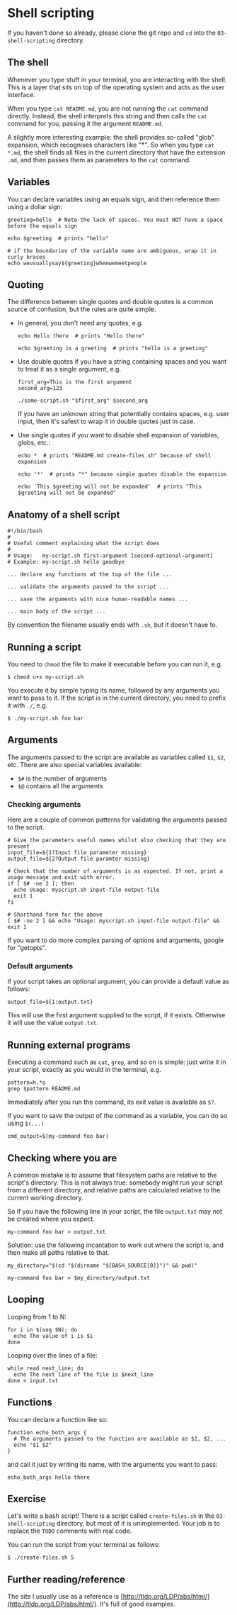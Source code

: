 # Shell scripting

If you haven't done so already, please clone the git repo and `cd` into the `03-shell-scripting` directory.

## The shell

Whenever you type stuff in your terminal, you are interacting with the shell. This is a layer that sits on top of the operating system and acts as the user interface. 

When you type `cat README.md`, you are not running the `cat` command directly. Instead, the shell interprets this string and then calls the `cat` command for you, passing it the argument `README.md`.

A slightly more interesting example: the shell provides so-called "glob" expansion, which recognises characters like "*". So when you type `cat *.md`, the shell finds all files in the current directory that have the extension `.md`, and then passes them as parameters to the `cat` command.

## Variables

You can declare variables using an equals sign, and then reference them using a dollar sign:

```
greeting=hello  # Note the lack of spaces. You must NOT have a space before the equals sign

echo $greeting  # prints "hello"

# if the boundaries of the variable name are ambiguous, wrap it in curly braces 
echo weusuallysay${greeting}whenwemeetpeople  
```

## Quoting

The difference between single quotes and double quotes is a common source of confusion, but the rules are quite simple.

* In general, you don't need any quotes, e.g.

    ```
    echo Hello there  # prints "Hello there"

    echo $greeting is a greeting  # prints "hello is a greeting"
    ```

* Use double quotes if you have a string containing spaces and you want to treat it as a single argument, e.g.

    ```
    first_arg=This is the first argument
    second_arg=123

    ./some-script.sh "$first_arg" $second_arg
    ```

    If you have an unknown string that potentially contains spaces, e.g. user input, then it's safest to wrap it in double quotes just in case.

* Use single quotes if you want to disable shell expansion of variables, globs, etc.:

    ```
    echo *  # prints "README.md create-files.sh" because of shell expansion

    echo '*'  # prints "*" because single quotes disable the expansion

    echo 'This $greeting will not be expanded'  # prints "This $greeting will not be expanded"
    ```

## Anatomy of a shell script

```
#!/bin/bash
#
# Useful comment explaining what the script does
#
# Usage:   my-script.sh first-argument [second-optional-argument]
# Example: my-script.sh hello goodbye

... declare any functions at the top of the file ...

... validate the arguments passed to the script ...

... save the arguments with nice human-readable names ...

... main body of the script ...
```

By convention the filename usually ends with `.sh`, but it doesn't have to.

## Running a script

You need to `chmod` the file to make it executable before you can run it, e.g.

```
$ chmod u+x my-script.sh
```

You execute it by simple typing its name, followed by any arguments you want to pass to it. If the script is in the current directory, you need to prefix it with `./`, e.g.

```
$ ./my-script.sh foo bar
```

## Arguments

The arguments passed to the script are available as variables called `$1`, `$2`, etc. There are also special variables available:

* `$#` is the number of arguments
* `$@` contains all the arguments

### Checking arguments

Here are a couple of common patterns for validating the arguments passed to the script.

```
# Give the parameters useful names whilst also checking that they are present
input_file=${1?Input file parameter missing}
output_file=${2?Output file paramter missing}
```

```
# Check that the number of arguments is as expected. If not, print a usage message and exit with error.
if [ $# -ne 2 ]; then
  echo Usage: myscript.sh input-file output-file
  exit 1
fi
```

```
# Shorthand form for the above
[ $# -ne 2 ] && echo "Usage: myscript.sh input-file output-file" && exit 1
```

If you want to do more complex parsing of options and arguments, google for "getopts".

### Default arguments

If your script takes an optional argument, you can provide a default value as follows:

```
output_file=${1:output.txt}
```

This will use the first argument supplied to the script, if it exists. Otherwise it will use the value `output.txt`.

## Running external programs

Executing a command such as `cat`, `grep`, and so on is simple: just write it in your script, exactly as you would in the terminal, e.g.

```
pattern=h.*o
grep $pattern README.md
```

Immediately after you run the command, its exit value is available as `$?`.

If you want to save the output of the command as a variable, you can do so using `$(...)`

```
cmd_output=$(my-command foo bar)
```

## Checking where you are

A common mistake is to assume that filesystem paths are relative to the script's directory. This is not always true: somebody might run your script from a different directory, and relative paths are calculated relative to the current working directory.

So if you have the following line in your script, the file `output.txt` may not be created where you expect.

```
my-command foo bar > output.txt
```

Solution: use the following incantation to work out where the script is, and then make all paths relative to that.

```
my_directory="$(cd "$(dirname "${BASH_SOURCE[0]}")" && pwd)"

my-command foo bar > $my_directory/output.txt
```

## Looping

Looping from 1 to N:

```
for i in $(seq $N); do
  echo The value of i is $i
done
```

Looping over the lines of a file:

```
while read next_line; do
  echo The next line of the file is $next_line
done < input.txt
```

## Functions

You can declare a function like so:

```
function echo_both_args {
  # The arguments passed to the function are available as $1, $2, ...
  echo "$1 $2"
}
```

and call it just by writing its name, with the arguments you want to pass:

```
echo_both_args hello there
```

## Exercise

Let's write a bash script! There is a script called `create-files.sh` in the `03-shell-scripting` directory, but most of it is unimplemented. Your job is to replace the `TODO` comments with real code.

You can run the script from your terminal as follows:

```
$ ./create-files.sh 5 
```

## Further reading/reference

The site I usually use as a reference is [http://tldp.org/LDP/abs/html/](http://tldp.org/LDP/abs/html/). It's full of good examples.
